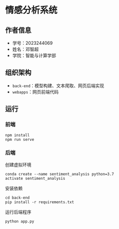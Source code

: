# 情感分析系统

## 作者信息

+ 学号：2023244069
+ 姓名：邓智超
+ 学院：智能与计算学部

## 组织架构

+ `back-end`：模型构建、文本爬取、网页后端实现
+ `webapps`：网页前端代码

## 运行

### 前端

```shell
npm install
npm run serve
```

### 后端

创建虚拟环境

```shell
conda create --name sentiment_analysis python=3.7
activate sentiment_analysis
```

安装依赖

```shell
cd back-end
pip install -r requirements.txt
```

运行后端程序

```shell
python app.py
```

